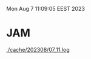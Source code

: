 Mon Aug  7 11:09:05 EEST 2023
# JAM
<a href='./cache/202308/07_11.log'>./cache/202308/07_11.log</a>
